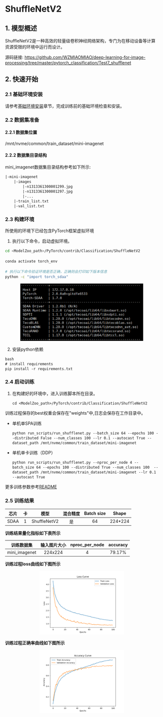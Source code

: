 # ShuffleNetV2

## 1. 模型概述
ShuffleNetV2是一种高效的轻量级卷积神经网络架构，专门为在移动设备等计算资源受限的环境中运行而设计。

源码链接: https://github.com/WZMIAOMIAO/deep-learning-for-image-processing/tree/master/pytorch_classification/Test7_shufflenet

## 2. 快速开始

### 2.1 基础环境安装

请参考[基础环境安装](../../../../doc/Environment.md)章节，完成训练前的基础环境检查和安装。


### 2.2 数据集准备

#### 2.2.1 数据集位置
/mnt/nvme/common/train_dataset/mini-imagenet

#### 2.2.2 数据集目录结构

mini_imagenet数据集目录结构参考如下所示:

```
|-mini-imagenet
    |-images
        |-n1313361300001299.jpg
        |-n1313361300001297.jpg
        |-...
    |-train_list.txt
    |-val_list.txt
```

### 2.3 构建环境
所使用的环境下已经包含PyTorch框架虚拟环境
1. 执行以下命令，启动虚拟环境。
``` bash
cd <ModelZoo_path>/PyTorch/contrib/Classification/ShuffleNetV2

conda activate torch_env

# 执行以下命令验证环境是否正确，正确则会打印如下版本信息
python -c "import torch_sdaa"
```
<p align="center">
    <img src="images/env.png" alt="Source Image" width="80%">
</p>

2. 安装python依赖
``` 
bash
# install requirements
pip install -r requirements.txt
```
### 2.4 启动训练
1. 在构建好的环境中，进入训练脚本所在目录。
    ```
    cd <ModelZoo_path>/PyTorch/contrib/Classification/ShuffleNetV2
    ```
训练过程保存的best权重会保存在"weights"中,日志会保存在工作目录中。

- 单机单SPA训练
    ```
    python run_scripts/run_shufflenet.py --batch_size 64 --epochs 100 --distributed False --num_classes 100 --lr 0.1 --autocast True --dataset_path /mnt/nvme/common/train_dataset/mini-imagenet
    ```
- 单机单卡训练（DDP）
    ```
    python run_scripts/run_shufflenet.py --nproc_per_node 4 --batch_size 64 --epochs 100 --distributed True --num_classes 100  --dataset_path /mnt/nvme/common/train_dataset/mini-imagenet --lr 0.1 --autocast True
    ```

更多训练参数参考[README](run_scripts/README.md)


### 2.5 训练结果

| 芯片 |卡  | 模型 |  混合精度 |Batch size|Shape| 
|:-:|:-:|:-:|:-:|:-:|:-:|
|SDAA|1| ShuffleNetV2 |是|64|224*224|

**训练结果量化指标如下表所示**

| 训练数据集 | 输入图片大小 |nproc_per_node| accuracy|
| :-----: | :-----: |:------: |:------: |
| mini_imagenet | 224x224 |4|79.17% |

**训练过程loss曲线如下图所示**
<p align="center">
    <img src="images/loss_curve.png" alt="Source Image" width="55%">
</p>

**训练过程正确率曲线如下图所示**
<p align="center">
    <img src="images/accuracy_curve.png" alt="Source Image" width="55%">
</p>


